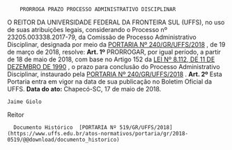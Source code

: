         PRORROGA PRAZO PROCESSO ADMINISTRATIVO DISCIPLINAR  

 O REITOR DA UNIVERSIDADE FEDERAL DA FRONTEIRA SUL (UFFS), no uso de suas atribuições legais, considerando o Processo nº 23205.003338.2017-79, da Comissão de Processo Administrativo Disciplinar, designada por meio da [PORTARIA Nº 240/GR/UFFS/2018](https://www.uffs.edu.br/atos-normativos/portaria/gr/2018-0240)  , de 19 de março de 2018, resolve:     **Art. 1º** PRORROGAR, por igual período, a partir de 18 de maio de 2018, com base no Artigo 152 da [LEI Nº 8.112, DE 11 DE DEZEMBRO DE 1990](http://www.planalto.gov.br/ccivil_03/leis/l8112cons.htm)  , o prazo para conclusão do Processo Administrativo Disciplinar, instaurado pela [PORTARIA Nº 240/GR/UFFS/2018](https://www.uffs.edu.br/atos-normativos/portaria/gr/2018-0240)  .     **Art. 2º** Esta Portaria entra em vigor na data de sua publicação no Boletim Oficial da UFFS.       **Data do ato:** Chapecó-SC, 17 de maio de 2018.   
 

    Jaime Giolo   
 Reitor 

      Documento Histórico  [PORTARIA Nº 519/GR/UFFS/2018](https://www.uffs.edu.br/atos-normativos/portaria/gr/2018-0519/@@download/documento_historico)     
      